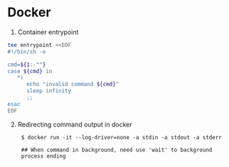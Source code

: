 Docker
======

1. Container entrypoint

```bash
tee entrypoint <<EOF
#!/bin/sh -e

cmd=${1:-""}
case ${cmd} in
   *)
      echo "invalid command ${cmd}"
      sleep infinity
      ;;
esac
EOF
```

2. Redirecting command output in docker

        $ docker run -it --log-driver=none -a stdin -a stdout -a stderr 

        ## When command in background, need use 'wait' to background
        process ending
